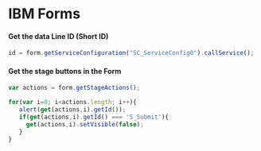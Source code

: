 # IBM Forms


#### Get the data Line ID (Short ID)

```javascript
id = form.getServiceConfiguration("SC_ServiceConfig0").callService();
```
#### Get the stage buttons in the Form

```javascript
var actions = form.getStageActions();

for(var i=0; i<actions.length; i++){
   alert(get(actions,i).getId());
   if(get(actions,i).getId() === 'S_Submit'){
     get(actions,i).setVisible(false);
   }
}
```
